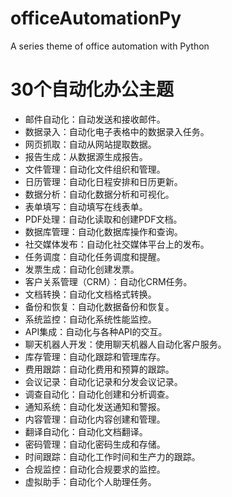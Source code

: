 # officeAutomationPy
A series theme of office automation with Python

# 30个自动化办公主题  
- 邮件自动化：自动发送和接收邮件。
- 数据录入：自动化电子表格中的数据录入任务。
- 网页抓取：自动从网站提取数据。
- 报告生成：从数据源生成报告。
- 文件管理：自动化文件组织和管理。
- 日历管理：自动化日程安排和日历更新。
- 数据分析：自动化数据分析和可视化。
- 表单填写：自动填写在线表单。
- PDF处理：自动化读取和创建PDF文档。
- 数据库管理：自动化数据库操作和查询。
- 社交媒体发布：自动化社交媒体平台上的发布。
- 任务调度：自动化任务调度和提醒。
- 发票生成：自动化创建发票。
- 客户关系管理（CRM）：自动化CRM任务。
- 文档转换：自动化文档格式转换。
- 备份和恢复：自动化数据备份和恢复。
- 系统监控：自动化系统性能监控。
- API集成：自动化与各种API的交互。
- 聊天机器人开发：使用聊天机器人自动化客户服务。
- 库存管理：自动化跟踪和管理库存。
- 费用跟踪：自动化费用和预算的跟踪。
- 会议记录：自动化记录和分发会议记录。
- 调查自动化：自动化创建和分析调查。
- 通知系统：自动化发送通知和警报。
- 内容管理：自动化内容创建和管理。
- 翻译自动化：自动化文档翻译。
- 密码管理：自动化密码生成和存储。
- 时间跟踪：自动化工作时间和生产力的跟踪。
- 合规监控：自动化合规要求的监控。
- 虚拟助手：自动化个人助理任务。
